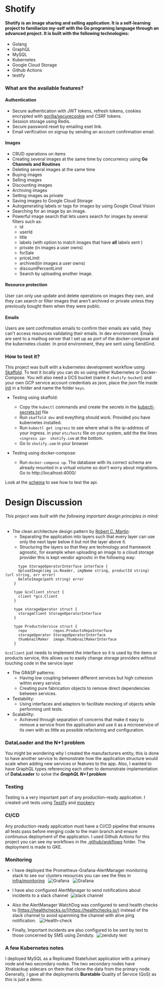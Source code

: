 # Shotify

#### Shotify is an image sharing and selling application. It is a self-learning project to familiarize my-self with the Go programing language through an advanced project. It is built with the following technologies: 

- Golang 
- GraphQL
- MySQL
- Kubernetes
- Google Cloud Storage
- Github Actions
- testify

### What are the available features? 

#### Authentication
- Secure authentication with JWT tokens, refresh tokens, cookies encrypted with [gorilla/securecookie](https://github.com/gorilla/securecookie) and CSRF tokens.
- Session storage using Redis.
- Secure password reset by emailing eset link.
- Email verification on signup by sending an account confirmation email.
#### Images
- CRUD operations on items 
- Creating several images at the same time by concurrency using **Go Channels and Routines**
- Deleting several images at the same time
- Buying images 
- Selling images
- Discounting images
- Archiving images
- Setting images as private
- Saving images to Google Cloud Storage
- Autogenerating labels or tags for images by using Google Cloud Vision
- Searching for an image by an image.
- Powerful image search that lets users search for images by several filters such as:
    * id
    * userId
    * title
    * labels (with option to match images that have **all** labels sent )
    * private (in images a user owns)
    * forSale 
    * priceLimit 
    * archived(in images a user owns)
    * discountPercentLimit
    * Search by uploading another image.

#### Resource protection

 User can only use update and delete operations on images they own, and they can search or filter images that aren't archived or private unless they previously bought them when they were public.

#### Emails

Users are sent confirmation emails to confirm their emails are valid, they can't access resources validating their emails. 
In dev environment. Emails are sent to a mailhog server that I set up as port of the docker-compose and the kubernetes cluster. In prod environment, they are sent using SendGrid.

### How to test it?

This project was built with a kubernetes development workflow using [Skaffold](https://skaffold.dev/).
To test it locally you can do so using either Kubernetes or Docker-Compose. You will also need a GCS bucket (name it `shotify-bucket`) and your own GCP service account credentials as json, place the json file inside [init](./init) in a folder and name the folder `keys`.

- Testing using skaffold:
    * Copy the `kubectl` commands and create the secrets in the [kubectl-secrets.txt](./infra/kubectl-secrets.txt) file
    * Run `skaffold dev` and eveything should work. Provided you have kubernetes installed.
    * Run `kubectl get ingress` to see where what is the ip-address of your ingress. in your `etc/hosts` file on your system,
    add the the lines `<ingress ip>  shotify.com` at the bottom.
    * Go to `shotify.com` in your browser

- Testing using docker-compose:
    * Run `docker-compose up`. The database with its correct schema are already mounted in a virtual volume so don't worry about migrations. Go to http://localhost:4000/


Look at the [schema](./backend/graphql/schemas) to see how to test the api.

# Design Discussion

###### This project was built with the following important design principles in mind:
- The clean architecture design pattern by [Robert C. Martin](https://blog.cleancoder.com/uncle-bob/2012/08/13/the-clean-architecture.html):
  * Separating the application into layers such that every layer can use only the next layer below it but not the layer above it.
  * Structuring the layers so that they are technology and framework agnostic, for example when uploading an image to a cloud storage provider this is kept vendor agnostic in the following way:
 ```
      type StorageOperatorInterface interface {
      UploadImage(img io.Reader, imgName string, productId string) (url string, err error)
      DeleteImage(path string) error
    }

    type GcsClient struct {
      client *gcs.Client
    }

    type storageOperator struct {
      storageClient StorageOperatorInterface
    }

    type ProductsService struct {
      repo            repos.ProductsRepoInterface
      storageOperator StorageOperatorInterface
      thumbnailMaker  image.ThumbnailMakerInterface
    }
 ```
`GcsClient` just needs to implement the interface so it is used by the items or products service, this allows us to easily change storage providers without touching code in the service layer

- The GRASP patterns:
  * Having low coupling between different services but high cohesion within every service.
  * Creating pure fabrication objects to remove direct dependencies between services.
- Testability:
  * Using interfaces and adaptors to facilitate mocking of objects while performing unit tests.
- Scalability:
  * Achieved through separation of concerns that make it easy to remove a service from the application and use it as a microservice of its own with as little as possible refactoring and configuration.

### DataLoader and the N+1 problem
You might be wondering why I created the manufacturers entity, this is done to have another service to demonstrate how the application structure would scale when adding new services or features to the app. Also, I wanted to have GraphQL types referencing each other to demonstrate implementation of **DataLoader** to solve the ***GraphQL N+1 problem***

### Testing
Testing is a very important part of any production-ready application. I created unit tests using [Testify](https://github.com/stretchr/testify) and [mockery](https://github.com/vektra/mockery)

### CI/CD
Any production-ready application must have a CI/CD pipeline that ensures all tests pass before merging code to the main branch and ensure continuous deployment of the application. I used Github Actions for this project you can see my workflows in the [.github/wokflows](./.github/workflows) folder. The deployment is made to GKE.

### Monitoring 
- I have deployed the Prometheus-Grafana-AlertManager monitoring stack to see our clusters resources you can see the files in [infra/monitoring](./infra/monitoring)
  ![Grafana](https://i.imgur.com/2xLOoch.png)
  ![Grafana](https://i.imgur.com/gjZMWnj.png)
  
  
- I have also configured AlertManager to send notifications about incidents to a slack channel
 ![slack channel](https://i.imgur.com/L3a1pMz.png)
 
 
- Also the AlertManager WatchDog was configured to send health checks to [https://healthchecks.io/](https://healthchecks.io/) instead of the slack channel to avoid spamming the channel with alive ping notification.
  ![Health-check](https://i.imgur.com/mpmnkYd.png)
  
  
- Finally, Important incidents are also configured to be sent by text to those concerned by SMS using Zenduty.
 ![zenduty text](https://i.imgur.com/P3ofwzX.jpeg)
  
### A few Kubernetes notes
I deployed MySQL as a Replicated Statefulset application with a primary node and two secondary nodes. The two secondary nodes have Xtrabackup sidecars on them that clone the data from the primary node. Generally, I gave all the deployments **Burstable** Quality of Service (QoS) as this is just a demo.